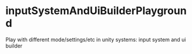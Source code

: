 # inputSystemAndUiBuilderPlayground
Play with different mode/settings/etc in unity systems: input system and ui builder
